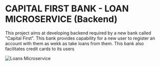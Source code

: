 # CAPITAL FIRST BANK - LOAN MICROSERVICE (Backend)

This project aims at developing backend required by a new bank called "Capital First". This bank provides capability for a new user to register an account with them as wekk as take loans from them. This bank also facilitates credit cards to its users

![Loans Microservice](https://github.com/anjaliasha123/Loan-Microservices/assets/66244077/75efcf57-a7e3-4a80-86ad-02c920ff4f59)

